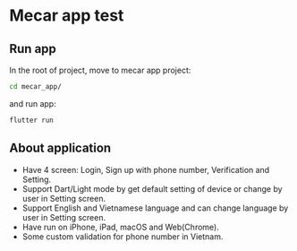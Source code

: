 # Mecar app test

## Run app
In the root of project, move to mecar app project:
```bash
cd mecar_app/
```
and run app:

```bash
flutter run
```

## About application
 - Have 4 screen: Login, Sign up with phone number, Verification and Setting.
 - Support Dart/Light mode by get default setting of device or change by user in Setting screen.
 - Support English and Vietnamese language and can change language by user in Setting screen.
 - Have run on iPhone, iPad, macOS and Web(Chrome).
 - Some custom validation for phone number in Vietnam.


